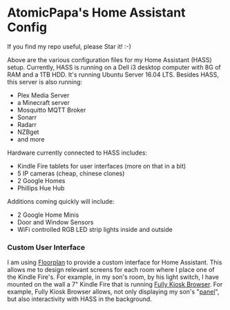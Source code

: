 <h1>AtomicPapa's Home Assistant Config</h1>

If you find my repo useful, please Star it!  :-)

Above are the various configuration files for my Home Assistant (HASS) setup.  Currently, HASS is running on a Dell i3 desktop computer with 8G of RAM and a 1TB HDD.  It's running Ubuntu Server 16.04 LTS.  Besides HASS, this server is also running:
<ul>
  <li>Plex Media Server</li>
  <li>a Minecraft server</li>
  <li>Mosquitto MQTT Broker</li>
  <li>Sonarr</li>
  <li>Radarr</li>
  <li>NZBget</li>
  <li>and more</li>  
</ul>

Hardware currently connected to HASS includes:

<ul>
  <li>Kindle Fire tablets for user interfaces (more on that in a bit)</li>
  <li>5 IP cameras (cheap, chinese clones)</li>
  <li>2 Google Homes</li>
  <li>Phillips Hue Hub</li>
</ul>

Additions coming quickly will include:
<ul>
  <li>2 Google Home Minis</li>
  <li>Door and Window Sensors</li>
  <li>WiFi controlled RGB LED strip lights inside and outside</li>
</ul>

<h3>Custom User Interface</h3>

I am using <a href="http://www.github.com/pkozul/ha-floorplan">Floorplan</a> to provide a custom interface for Home Assistant.  This allows me to design relevant screens for each room where I place one of the Kindle Fire's.  For example, in my son's room, by his light switch, I have mounted on the wall a 7" Kindle Fire that is running <a href="http://www.ozerov.de/fully-kiosk-browser/">Fully Kiosk Browser</a>.  For example, Fully Kiosk Browser allows, not only displaying my son's "<a href="https://github.com/atomicpapa/Home-AssistantConfig/blob/master/www/boyspanel.jpg">panel</a>", but also interactivity with HASS in the background.
